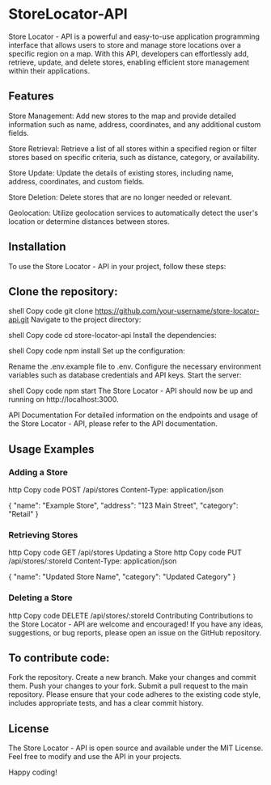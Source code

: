 # StoreLocator-API

Store Locator - API is a powerful and easy-to-use application programming interface that allows users to store and manage store locations over a specific region on a map. With this API, developers can effortlessly add, retrieve, update, and delete stores, enabling efficient store management within their applications.

## Features
Store Management: Add new stores to the map and provide detailed information such as name, address, coordinates, and any additional custom fields.

Store Retrieval: Retrieve a list of all stores within a specified region or filter stores based on specific criteria, such as distance, category, or availability.

Store Update: Update the details of existing stores, including name, address, coordinates, and custom fields.

Store Deletion: Delete stores that are no longer needed or relevant.

Geolocation: Utilize geolocation services to automatically detect the user's location or determine distances between stores.

## Installation
To use the Store Locator - API in your project, follow these steps:

## Clone the repository:

shell
Copy code
git clone https://github.com/your-username/store-locator-api.git
Navigate to the project directory:

shell
Copy code
cd store-locator-api
Install the dependencies:

shell
Copy code
npm install
Set up the configuration:

Rename the .env.example file to .env.
Configure the necessary environment variables such as database credentials and API keys.
Start the server:

shell
Copy code
npm start
The Store Locator - API should now be up and running on http://localhost:3000.

API Documentation
For detailed information on the endpoints and usage of the Store Locator - API, please refer to the API documentation.

## Usage Examples
### Adding a Store
http
Copy code
POST /api/stores
Content-Type: application/json

{
  "name": "Example Store",
  "address": "123 Main Street",
  "category": "Retail"
}
### Retrieving Stores
http
Copy code
GET /api/stores
Updating a Store
http
Copy code
PUT /api/stores/:storeId
Content-Type: application/json

{
  "name": "Updated Store Name",
  "category": "Updated Category"
}
### Deleting a Store
http
Copy code
DELETE /api/stores/:storeId
Contributing
Contributions to the Store Locator - API are welcome and encouraged! If you have any ideas, suggestions, or bug reports, please open an issue on the GitHub repository.

## To contribute code:

Fork the repository.
Create a new branch.
Make your changes and commit them.
Push your changes to your fork.
Submit a pull request to the main repository.
Please ensure that your code adheres to the existing code style, includes appropriate tests, and has a clear commit history.

## License
The Store Locator - API is open source and available under the MIT License. Feel free to modify and use the API in your projects.

Happy coding!
